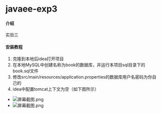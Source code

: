 # javaee-exp3

#### 介绍
实验三

#### 安装教程

1. 克隆到本地后idea打开项目
2. 在本地MySQL中创建名称为book的数据库，并运行本项目sql目录下的book.sql文件
3. 修改src/main/resources/application.properties的数据库用户名密码为你自己的
4. idea中配置tomcat上下文为空（如下图所示）


- ![](https://images.gitee.com/uploads/images/2022/0415/014239_0b69850c_9218833.png "屏幕截图.png")
- ![](https://images.gitee.com/uploads/images/2022/0415/014427_3dcef6d2_9218833.png "屏幕截图.png")
